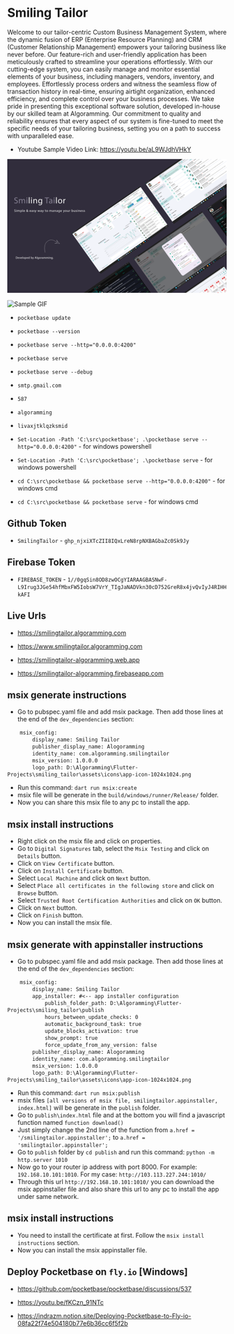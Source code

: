# Smiling Tailor

Welcome to our tailor-centric Custom Business Management System, where the dynamic fusion of ERP (Enterprise Resource Planning) and CRM (Customer Relationship Management) empowers your tailoring business like never before. Our feature-rich and user-friendly application has been meticulously crafted to streamline your operations effortlessly. With our cutting-edge system, you can easily manage and monitor essential elements of your business, including managers, vendors, inventory, and employees. Effortlessly process orders and witness the seamless flow of transaction history in real-time, ensuring airtight organization, enhanced efficiency, and complete control over your business processes. We take pride in presenting this exceptional software solution, developed in-house by our skilled team at Algoramming. Our commitment to quality and reliability ensures that every aspect of our system is fine-tuned to meet the specific needs of your tailoring business, setting you on a path to success with unparalleled ease.

- Youtube Sample Video Link: https://youtu.be/aL9WJdhVHkY

![Sample Image](smiling-tailor.png)

![Sample GIF](smiling-tailor.gif)


- `pocketbase update`

- `pocketbase --version`

- `pocketbase serve --http="0.0.0.0:4200"`

- `pocketbase serve`

- `pocketbase serve --debug`

- `smtp.gmail.com`

- `587`

- `algoramming`

- `livaxjtklqzksmid`

- `Set-Location -Path 'C:\src\pocketbase'; .\pocketbase serve --http="0.0.0.0:4200"` - for windows powershell

- `Set-Location -Path 'C:\src\pocketbase'; .\pocketbase serve` - for windows powershell

- `cd C:\src\pocketbase && pocketbase serve --http="0.0.0.0:4200"` - for windows cmd

- `cd C:\src\pocketbase && pocketbase serve` - for windows cmd


## Github Token

- `SmilingTailor` - `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`

## Firebase Token

- `FIREBASE_TOKEN` - `1//0gqSin8OD8zwOCgYIARAAGBASNwF-L9Irug3JGe54hfMbxFW5IobsW7VrY_TIgJaNADVkn30cD752GreR8x4jvQvIyJ4RIHHkAFI`


## Live Urls

- https://smilingtailor.algoramming.com

- https://www.smilingtailor.algoramming.com

- https://smilingtailor-algoramming.web.app

- https://smilingtailor-algoramming.firebaseapp.com

## msix generate instructions

- Go to pubspec.yaml file and add msix package. Then add those lines at the end of the `dev_dependencies` section:

```
    msix_config:
        display_name: Smiling Tailor
        publisher_display_name: Alogoramming
        identity_name: com.algoramming.smilingtailor
        msix_version: 1.0.0.0
        logo_path: D:\Algoramming\Flutter-Projects\smiling_tailor\assets\icons\app-icon-1024x1024.png
```

- Run this command: `dart run msix:create`
- msix file will be generate in the `build/windows/runner/Release/` folder.
- Now you can share this msix file to any pc to install the app.


## msix install instructions

- Right click on the msix file and click on properties.
- Go to `Digital Signatures` tab, select the `Msix Testing` and click on `Details` button.
- Click on `View Certificate` button.
- Click on `Install Certificate` button.
- Select `Local Machine` and click on `Next` button.
- Select `Place all certificates in the following store` and click on `Browse` button.
- Select `Trusted Root Certification Authorities` and click on `OK` button.
- Click on `Next` button.
- Click on `Finish` button.
- Now you can install the msix file.


## msix generate with appinstaller instructions

- Go to pubspec.yaml file and add msix package. Then add those lines at the end of the `dev_dependencies` section:

```
    msix_config:
        display_name: Smiling Tailor
        app_installer: #<-- app installer configuration
            publish_folder_path: D:\Algoramming\Flutter-Projects\smiling_tailor\publish
            hours_between_update_checks: 0
            automatic_background_task: true
            update_blocks_activation: true
            show_prompt: true
            force_update_from_any_version: false
        publisher_display_name: Alogoramming
        identity_name: com.algoramming.smilingtailor
        msix_version: 1.0.0.0
        logo_path: D:\Algoramming\Flutter-Projects\smiling_tailor\assets\icons\app-icon-1024x1024.png
```

- Run this command: `dart run msix:publish`
- msix files `[all versions of msix file, smilingtailor.appinstaller, index.html]` will be generate in the `publish` folder.
- Go to `publish\index.html` file and at the bottom you will find a javascript function named `function download()`
- Just simply change the 2nd line of the function from `a.href = '/smilingtailor.appinstaller';` to `a.href = 'smilingtailor.appinstaller';`
- Go to `publish` folder by `cd publish` and run this command: `python -m http.server 1010`
- Now go to your router ip address with port 8000. For example: `192.168.10.101:1010`. For my case: `http://103.113.227.244:1010/`
- Through this url `http://192.168.10.101:1010/` you can download the msix appinstaller file and also share this url to any pc to install the app under same network.


## msix install instructions

- You need to install the certificate at first. Follow the `msix install instructions` section.
- Now you can install the msix appinstaller file.


## Deploy Pocketbase on `fly.io` [Windows] 

- https://github.com/pocketbase/pocketbase/discussions/537

- https://youtu.be/fKCzn_91NTc

- https://indrazm.notion.site/Deploying-Pocketbase-to-Fly-io-08fa22f74e504180b77e6b36cc6f5f2b
